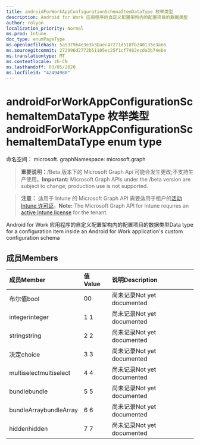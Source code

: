 ```yaml
---
title: androidForWorkAppConfigurationSchemaItemDataType 枚举类型
description: Android for Work 应用程序的自定义配置架构内的配置项目的数据类型
author: rolyon
localization_priority: Normal
ms.prod: Intune
doc_type: enumPageType
ms.openlocfilehash: 5a5379b4e3e3b3baec47271d518fb240133e3a66
ms.sourcegitcommit: 272996d2772b51105ec25f1cf7482ecda3b74ebe
ms.translationtype: MT
ms.contentlocale: zh-CN
ms.lasthandoff: 03/05/2020
ms.locfileid: "42494988"
---
```

# <a name="androidforworkappconfigurationschemaitemdatatype-enum-type"></a><span data-ttu-id="55db0-103">androidForWorkAppConfigurationSchemaItemDataType 枚举类型</span><span class="sxs-lookup"><span data-stu-id="55db0-103">androidForWorkAppConfigurationSchemaItemDataType enum type</span></span>

<span data-ttu-id="55db0-104">命名空间： microsoft. graph</span><span class="sxs-lookup"><span data-stu-id="55db0-104">Namespace: microsoft.graph</span></span>

> <span data-ttu-id="55db0-105">**重要说明：**/Beta 版本下的 Microsoft Graph Api 可能会发生更改;不支持生产使用。</span><span class="sxs-lookup"><span data-stu-id="55db0-105">**Important:** Microsoft Graph APIs under the /beta version are subject to change; production use is not supported.</span></span>

> <span data-ttu-id="55db0-106">**注意：** 适用于 Intune 的 Microsoft Graph API 需要适用于租户的[活动 Intune 许可证](https://go.microsoft.com/fwlink/?linkid=839381)。</span><span class="sxs-lookup"><span data-stu-id="55db0-106">**Note:** The Microsoft Graph API for Intune requires an [active Intune license](https://go.microsoft.com/fwlink/?linkid=839381) for the tenant.</span></span>

<span data-ttu-id="55db0-107">Android for Work 应用程序的自定义配置架构内的配置项目的数据类型</span><span class="sxs-lookup"><span data-stu-id="55db0-107">Data type for a configuration item inside an Android for Work application's custom configuration schema</span></span>

## <a name="members"></a><span data-ttu-id="55db0-108">成员</span><span class="sxs-lookup"><span data-stu-id="55db0-108">Members</span></span>
|<span data-ttu-id="55db0-109">成员</span><span class="sxs-lookup"><span data-stu-id="55db0-109">Member</span></span>|<span data-ttu-id="55db0-110">值</span><span class="sxs-lookup"><span data-stu-id="55db0-110">Value</span></span>|<span data-ttu-id="55db0-111">说明</span><span class="sxs-lookup"><span data-stu-id="55db0-111">Description</span></span>|
|:---|:---|:---|
|<span data-ttu-id="55db0-112">布尔值</span><span class="sxs-lookup"><span data-stu-id="55db0-112">bool</span></span>|<span data-ttu-id="55db0-113">0</span><span class="sxs-lookup"><span data-stu-id="55db0-113">0</span></span>|<span data-ttu-id="55db0-114">尚未记录</span><span class="sxs-lookup"><span data-stu-id="55db0-114">Not yet documented</span></span>|
|<span data-ttu-id="55db0-115">integer</span><span class="sxs-lookup"><span data-stu-id="55db0-115">integer</span></span>|<span data-ttu-id="55db0-116">1 </span><span class="sxs-lookup"><span data-stu-id="55db0-116">1</span></span>|<span data-ttu-id="55db0-117">尚未记录</span><span class="sxs-lookup"><span data-stu-id="55db0-117">Not yet documented</span></span>|
|<span data-ttu-id="55db0-118">string</span><span class="sxs-lookup"><span data-stu-id="55db0-118">string</span></span>|<span data-ttu-id="55db0-119">2 </span><span class="sxs-lookup"><span data-stu-id="55db0-119">2</span></span>|<span data-ttu-id="55db0-120">尚未记录</span><span class="sxs-lookup"><span data-stu-id="55db0-120">Not yet documented</span></span>|
|<span data-ttu-id="55db0-121">决定</span><span class="sxs-lookup"><span data-stu-id="55db0-121">choice</span></span>|<span data-ttu-id="55db0-122">3 </span><span class="sxs-lookup"><span data-stu-id="55db0-122">3</span></span>|<span data-ttu-id="55db0-123">尚未记录</span><span class="sxs-lookup"><span data-stu-id="55db0-123">Not yet documented</span></span>|
|<span data-ttu-id="55db0-124">multiselect</span><span class="sxs-lookup"><span data-stu-id="55db0-124">multiselect</span></span>|<span data-ttu-id="55db0-125">4 </span><span class="sxs-lookup"><span data-stu-id="55db0-125">4</span></span>|<span data-ttu-id="55db0-126">尚未记录</span><span class="sxs-lookup"><span data-stu-id="55db0-126">Not yet documented</span></span>|
|<span data-ttu-id="55db0-127">bundle</span><span class="sxs-lookup"><span data-stu-id="55db0-127">bundle</span></span>|<span data-ttu-id="55db0-128">5 </span><span class="sxs-lookup"><span data-stu-id="55db0-128">5</span></span>|<span data-ttu-id="55db0-129">尚未记录</span><span class="sxs-lookup"><span data-stu-id="55db0-129">Not yet documented</span></span>|
|<span data-ttu-id="55db0-130">bundleArray</span><span class="sxs-lookup"><span data-stu-id="55db0-130">bundleArray</span></span>|<span data-ttu-id="55db0-131">6 </span><span class="sxs-lookup"><span data-stu-id="55db0-131">6</span></span>|<span data-ttu-id="55db0-132">尚未记录</span><span class="sxs-lookup"><span data-stu-id="55db0-132">Not yet documented</span></span>|
|<span data-ttu-id="55db0-133">hidden</span><span class="sxs-lookup"><span data-stu-id="55db0-133">hidden</span></span>|<span data-ttu-id="55db0-134">7 </span><span class="sxs-lookup"><span data-stu-id="55db0-134">7</span></span>|<span data-ttu-id="55db0-135">尚未记录</span><span class="sxs-lookup"><span data-stu-id="55db0-135">Not yet documented</span></span>|



